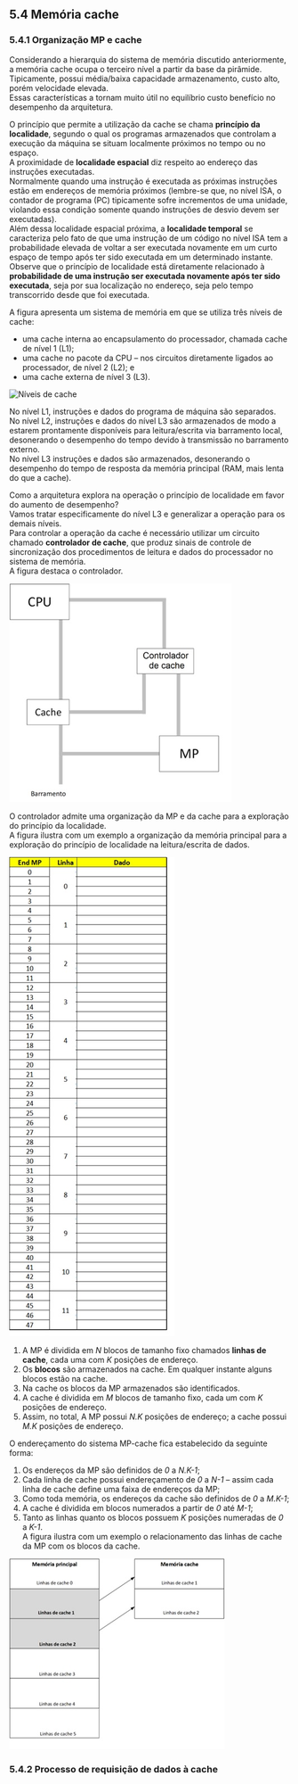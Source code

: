 ## 5.4 Memória cache

### 5.4.1 Organização MP e cache

Considerando a hierarquia do sistema de memória discutido anteriormente, a memória cache ocupa o terceiro nível a partir da base da pirâmide.  
Tipicamente, possui média/baixa capacidade armazenamento, custo alto, porém velocidade elevada.  
Essas características a tornam muito útil no equilíbrio custo benefício no desempenho da arquitetura.

O princípio que permite a utilização da cache se chama **princípio da localidade**, segundo o qual os programas armazenados que
controlam a execução da máquina se situam localmente próximos no tempo ou no espaço.  
A proximidade de **localidade espacial** diz respeito ao endereço das instruções executadas.  
Normalmente quando uma instrução é executada as próximas instruções estão em endereços de memória próximos 
(lembre-se que, no nível ISA, o contador de programa (PC) tipicamente sofre incrementos de uma unidade, 
violando essa condição somente quando instruções de desvio devem ser executadas).  
Além dessa localidade espacial próxima, a **localidade temporal** se caracteriza pelo fato de que uma instrução de um código no nível ISA
tem a probabilidade elevada de voltar a ser executada novamente em um curto espaço de tempo após ter sido executada em um determinado instante.  
Observe que o princípio de localidade está diretamente relacionado à **probabilidade de uma instrução ser executada novamente após ter sido
executada**, seja por sua localização no endereço, seja pelo tempo transcorrido desde que foi executada.  

A figura apresenta um sistema de memória em que se utiliza três níveis de cache:  
- uma cache interna ao encapsulamento do processador, chamada cache de nível 1 (L1);  
- uma cache no pacote da CPU – nos circuitos diretamente ligados ao processador, de nível 2 (L2); e  
- uma cache externa de nível 3 (L3).

![Níveis de cache](/arq_aulas/images/niviescache.jpg)

No nível L1, instruções e dados do programa de máquina são separados.  
No nível L2, instruções e dados do nível L3 são armazenados de modo a estarem prontamente disponíveis para leitura/escrita 
via barramento local, desonerando o desempenho do tempo devido à transmissão no barramento externo.   
No nível L3 instruções e dados são armazenados, desonerando o desempenho do tempo de resposta da memória principal
(RAM, mais lenta do que a cache).  

Como a arquitetura explora na operação o princípio de localidade em favor do aumento de desempenho?  
Vamos tratar especificamente do nível L3 e generalizar a operação para os demais níveis.  
Para controlar a operação da cache é necessário utilizar um circuito chamado **controlador de cache**,
que produz sinais de controle de sincronização dos procedimentos de leitura e dados do processador no sistema de memória.  
A figura destaca o controlador.

![Controlador de cache](/arq_aulas/images/controladorcache.jpg)

O controlador admite uma organização da MP e da cache para a exploração do princípio da localidade.  
A figura ilustra com um exemplo a organização da memória principal para a exploração do princípio de localidade na leitura/escrita de dados.  

![Exemplo de organização da MP para explorar localidade](/arq_aulas/images/organizacaompcache.jpg)

1. A MP é dividida em *N* blocos de tamanho fixo chamados **linhas de cache**, cada uma com *K* posições de endereço.  
2. Os **blocos** são armazenados na cache. Em qualquer instante alguns blocos estão na cache.  
3. Na cache os blocos da MP armazenados são identificados.
4. A cache é dividida em *M* blocos de tamanho fixo, cada um com *K* posições de endereço.
5. Assim, no total, A MP possui *N.K* posições de endereço; a cache possui *M.K* posições de endereço.  

O endereçamento do sistema MP-cache fica estabelecido da seguinte forma:
1. Os endereços da MP são definidos de *0* a *N.K-1*; 
2. Cada linha de cache possui endereçamento de *0* a *N-1* – assim cada linha de cache define uma faixa de endereços da MP;  
3. Como toda memória, os endereços da cache são definidos de *0* a *M.K-1*; 
4. A cache é dividida em blocos numerados a partir de *0* até *M-1*;
5. Tanto as linhas quanto os blocos possuem *K* posições numeradas de *0* a *K-1*.  
A figura ilustra com um exemplo o relacionamento das linhas de cache da MP com os blocos da cache.

![Exemplo de relacionamento das linhas de cache da MP com blocos da cache](/arq_aulas/images/relacionamentolinhasblocoscache.jpg)

### 5.4.2 Processo de requisição de dados à cache
